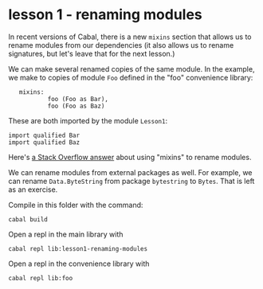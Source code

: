 # lesson 1 - renaming modules

In recent versions of Cabal, there is a new `mixins` section that allows us to
rename modules from our dependencies (it also allows us to rename signatures,
but let's leave that for the next lesson.)

We can make several renamed copies of the same module. In the example, we make
to copies of module `Foo` defined in the "foo" convenience library:

```
   mixins:
           foo (Foo as Bar),
           foo (Foo as Baz)
```

These are both imported by the module `Lesson1`:

```
import qualified Bar
import qualified Baz
```

Here's [a Stack Overflow
answer](https://stackoverflow.com/questions/47110907/what-should-i-do-if-two-modules-share-the-same-name/47111418#47111418)
about using "mixins" to rename modules.

We can rename modules from external packages as well. For example, we can
rename `Data.ByteString` from package `bytestring` to `Bytes`. That is left as
an exercise.

Compile in this folder with the command:

```
cabal build
```
Open a repl in the main library with

```
cabal repl lib:lesson1-renaming-modules
```
Open a repl in the convenience library with

```
cabal repl lib:foo
```

